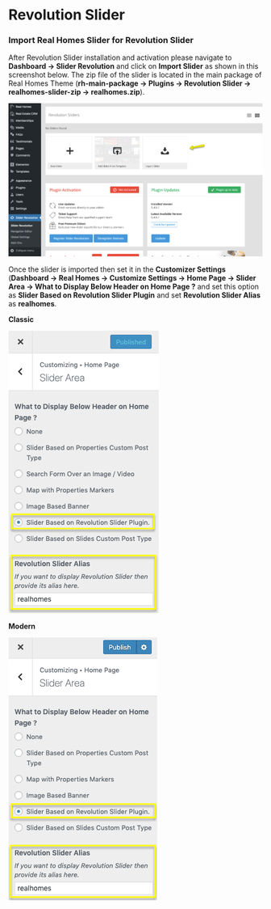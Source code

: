 # Revolution Slider
### **Import Real Homes Slider for Revolution Slider**

After Revolution Slider installation and activation please navigate to **Dashboard → Slider Revolution** and click on **Import Slider** as shown in this screenshot below. The zip file of the slider is located in the main package of Real Homes Theme (**rh-main-package → Plugins → Revolution Slider → realhomes-slider-zip → realhomes.zip**).

![Real Homes Documentation](images/included-plugins/rs-1.png)

Once the slider is imported then set it in the **Customizer Settings** (**Dashboard → Real Homes → Customize Settings → Home Page → Slider Area → What to Display Below Header on Home Page ?** and set this option as **Slider Based on Revolution Slider Plugin** and set **Revolution Slider Alias** as **realhomes**.

**Classic**

![Real Homes Documentation](images/included-plugins/rs-2.png)

**Modern**

![Real Homes Documentation](images/included-plugins/rs-3.png)
